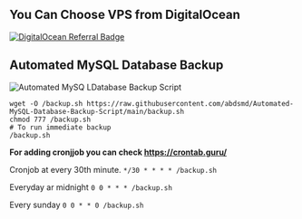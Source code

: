 ## You Can Choose VPS from DigitalOcean
[![DigitalOcean Referral Badge](https://web-platforms.sfo2.cdn.digitaloceanspaces.com/WWW/Badge%201.svg)](https://www.digitalocean.com/?refcode=4ef7bcd8895a&utm_campaign=Referral_Invite&utm_medium=Referral_Program&utm_source=badge)



## Automated MySQL Database Backup
![Automated MySQ LDatabase Backup Script](https://github.com/abdsmd/Automated-MySQL-Database-Backup-Script/raw/main/mysql-backup-to-ftp.png "Automated MySQ LDatabase Backup Script")

```
wget -O /backup.sh https://raw.githubusercontent.com/abdsmd/Automated-MySQL-Database-Backup-Script/main/backup.sh
chmod 777 /backup.sh
# To run immediate backup 
/backup.sh
```

**For adding cronjjob you can check https://crontab.guru/**

Cronjob at every 30th minute.
```*/30 * * * * /backup.sh```

Everyday ar midnight
```0 0 * * * /backup.sh```

Every sunday
```0 0 * * 0 /backup.sh```
